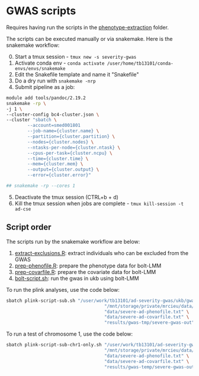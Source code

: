 # GWAS scripts

Requires having run the scripts in the [phenotype-extraction](../phenotype-extraction) folder.

The scripts can be executed manually or via snakemake. Here is the snakemake workflow:

0. Start a tmux session - `tmux new -s severity-gwas`
1. Activate conda env - `conda activate /user/home/tb13101/conda-envs/envs/snakemake`
2. Edit the Snakefile template and name it "Snakefile"
3. Do a dry run with `snakemake -nrp`
4. Submit pipeline as a job:

``` bash
module add tools/pandoc/2.19.2
snakemake -rp \
-j 1 \
--cluster-config bc4-cluster.json \
--cluster "sbatch \
        --account=smed001801
        --job-name={cluster.name} \
        --partition={cluster.partition} \
        --nodes={cluster.nodes} \
        --ntasks-per-node={cluster.ntask} \
        --cpus-per-task={cluster.ncpu} \
        --time={cluster.time} \
        --mem={cluster.mem} \
        --output={cluster.output} \
        --error={cluster.error}"

## snakemake -rp --cores 1
```

5. Deactivate the tmux session (CTRL+b + d)
6. Kill the tmux session when jobs are complete - `tmux kill-session -t ad-cse`

## Script order

The scripts run by the snakemake workflow are below:

1. [extract-exclusions.R](scripts/extract-exclusions.R): extract individuals who can be excluded from the GWAS
2. [prep-phenofile.R](scripts/prep-phenofile.R): prepare the phenotype data for bolt-LMM
3. [prep-covarfile.R](scripts/prep-covarfile.R): prepare the covariate data for bolt-LMM
4. [bolt-script.sh](scripts/bolt-script.sh): run the gwas in ukb using bolt-LMM


To run the plink analyses, use the code below:
``` bash
sbatch plink-script-sub.sh "/user/work/tb13101/ad-severity-gwas/ukb/gwas" \
                                     "/mnt/storage/private/mrcieu/data/ukbiobank/genetic/variants/arrays/imputed/released/2018-09-18/data/dosage_bgen" \
                                     "data/severe-ad-phenofile.txt" \
                                     "data/severe-ad-covarfile.txt" \
                                     "results/gwas-tmp/severe-gwas-out"
```


To run a test of chromosome 1, use the code below:
``` bash
sbatch plink-script-sub-chr1-only.sh "/user/work/tb13101/ad-severity-gwas/ukb/gwas" \
                                     "/mnt/storage/private/mrcieu/data/ukbiobank/genetic/variants/arrays/imputed/released/2018-09-18/data/dosage_bgen" \
                                     "data/severe-ad-phenofile.txt" \
                                     "data/severe-ad-covarfile.txt" \
                                     "results/gwas-temp/severe-gwas-out"
```